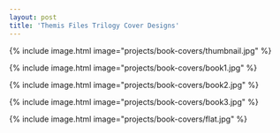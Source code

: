 ```yaml
---
layout: post
title: 'Themis Files Trilogy Cover Designs'
---
```


{% include image.html image="projects/book-covers/thumbnail.jpg" %}

{% include image.html image="projects/book-covers/book1.jpg" %}

{% include image.html image="projects/book-covers/book2.jpg" %}

{% include image.html image="projects/book-covers/book3.jpg" %}

{% include image.html image="projects/book-covers/flat.jpg" %}
